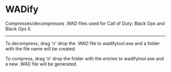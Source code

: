 # WADify
Compresses/decompresses .WAD files used for Call of Duty: Black Ops and Black Ops II.

-----------------
To decompress, drag 'n' drop the .WAD file to wadifytool.exe and a folder with the file name will be created.

To compress, drag 'n' drop the folder with the entries to wadifytool.exe and a new .WAD file will be generated.
